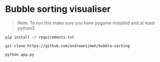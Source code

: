 # Bubble sorting visualiser

> Note: To run this make sure you have pygame installed and at least python3.

```
pip install -r requirements.txt
```

```
git clone https://github.com/andrewnijmeh/bubble-sorting
```
```
python app.py
```
